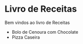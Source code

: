 # Livro de Receitas 

Bem vindos ao livro de Receitas

- Bolo de Cenoura com Chocolate
- Pizza Caseira
